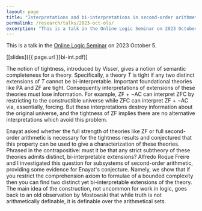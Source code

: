 ```yaml
---
layout: page
title: "Interpretations and bi-interpretations in second-order arithmetic"
permalink: /research/talks/2023-oct-ols/
excerption: "This is a talk in the Online Logic Seminar on 2023 October 5..."	
---
```


This is a talk in the [Online Logic Seminar](http://lagrange.math.siu.edu/calvert/OnlineLogicSeminar.html) on 2023 October 5.

[[slides]({{ page.url }}bi-int.pdf)]

The notion of tightness, introduced by Visser, gives a notion of semantic completeness for a theory. Specifically, a theory *T* is tight if any two distinct extensions of *T* cannot be bi-interpretable. Important foundational theories like PA and ZF are tight. Consequently interpretations of extensions of these theories must lose information. For example, ZF + ¬AC can interpret ZFC by restricting to the constructible universe while ZFC can interpret ZF + ¬AC via, essentially, forcing. But these interpretations destroy information about the original universe, and the tightness of ZF implies there are no alternative interpretations which avoid this problem.

Enayat asked whether the full strength of theories like ZF or full second-order arithmetic is necessary for the tightness results and conjectured that this property can be used to give a characterization of these theories. Phrased in the contrapositive: must it be that any strict subtheory of these theories admits distinct, bi-interpretable extensions? Alfredo Roque Freire and I investigated this question for subsystems of second-order arithmetic, providing some evidence for Enayat's conjecture. Namely, we show that if you restrict the comprehension axiom to formulae of a bounded complexity then you can find two distinct yet bi-interpretable extensions of the theory. The main idea of the construction, not uncommon for work in logic, goes back to an old observation by Mostowski that while truth is not arithmetically definable, it is definable over the arithmetical sets.
